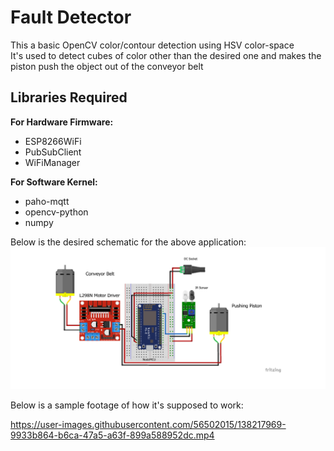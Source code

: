 # Fault Detector

This a basic OpenCV color/contour detection using HSV color-space<br>
It's used to detect cubes of color other than the desired one and makes the piston push the object out of the conveyor belt<br>

## Libraries Required
<b>For Hardware Firmware:</b><br>
<ul><li>ESP8266WiFi</li>
<li>PubSubClient</li>
<li>WiFiManager</li>
</ul>
<b>For Software Kernel:</b><br>
<ul><li>paho-mqtt</li>
<li>opencv-python</li>
<li>numpy</li>
</ul>
Below is the desired schematic for the above application:<br>
<img src = "Schematics/FinalSchematic.png" alt="Schematic" width="600">
<br>

Below is a sample footage of how it's supposed to work:<br>

https://user-images.githubusercontent.com/56502015/138217969-9933b864-b6ca-47a5-a63f-899a588952dc.mp4


